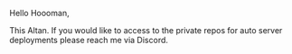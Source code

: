 Hello Hoooman,

This Altan. If you would like to access to the private repos for auto server deployments please reach me via Discord. 
